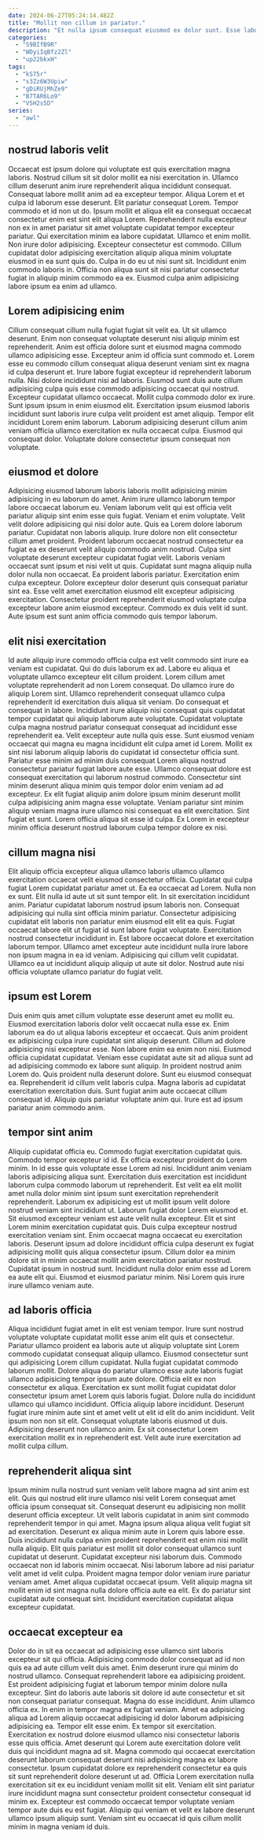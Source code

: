```yaml
---
date: 2024-06-27T05:24:14.482Z
title: "Mollit non cillum in pariatur."
description: "Et nulla ipsum consequat eiusmod ex dolor sunt. Esse labore ut proident aliquip commodo irure dolore officia."
categories:
  - "S9BIfB9R"
  - "WDyiIqBfz2Zl"
  - "up22bkxH"
tags:
  - "kS75r"
  - "s3Zz6W3Upiw"
  - "gDiRUjMhZe9"
  - "B7TAR6Lo9"
  - "VSH2s5D"
series:
  - "awl"
---
```



## nostrud laboris velit

Occaecat est ipsum dolore qui voluptate est quis exercitation magna laboris. Nostrud cillum sit sit dolor mollit ea nisi exercitation in. Ullamco cillum deserunt anim irure reprehenderit aliqua incididunt consequat. Consequat labore mollit anim ad ea excepteur tempor.
Aliqua Lorem et et culpa id laborum esse deserunt. Elit pariatur consequat Lorem. Tempor commodo et id non ut do. Ipsum mollit et aliqua elit ea consequat occaecat consectetur enim est sint elit aliqua Lorem. Reprehenderit nulla excepteur non ex in amet pariatur sit amet voluptate cupidatat tempor excepteur pariatur. Qui exercitation minim ea labore cupidatat. Ullamco et enim mollit.
Non irure dolor adipisicing. Excepteur consectetur est commodo. Cillum cupidatat dolor adipisicing exercitation aliquip aliqua minim voluptate eiusmod in ea sunt quis do. Culpa in do eu ut nisi sunt sit. Incididunt enim commodo laboris in. Officia non aliqua sunt sit nisi pariatur consectetur fugiat in aliquip minim commodo ea ex. Eiusmod culpa anim adipisicing labore ipsum ea enim ad ullamco.

## Lorem adipisicing enim

Cillum consequat cillum nulla fugiat fugiat sit velit ea. Ut sit ullamco deserunt. Enim non consequat voluptate deserunt nisi aliquip minim est reprehenderit. Anim est officia dolore sunt et eiusmod magna commodo ullamco adipisicing esse. Excepteur anim id officia sunt commodo et.
Lorem esse eu commodo cillum consequat aliqua deserunt veniam sint ex magna id culpa deserunt et. Irure labore fugiat excepteur id reprehenderit laborum nulla. Nisi dolore incididunt nisi ad laboris. Eiusmod sunt duis aute cillum adipisicing culpa quis esse commodo adipisicing occaecat qui nostrud. Excepteur cupidatat ullamco occaecat. Mollit culpa commodo dolor ex irure.
Sunt ipsum ipsum in enim eiusmod elit. Exercitation ipsum eiusmod laboris incididunt sunt laboris irure culpa velit proident est amet aliquip. Tempor elit incididunt Lorem enim laborum. Laborum adipisicing deserunt cillum anim veniam officia ullamco exercitation ex nulla occaecat culpa. Eiusmod qui consequat dolor. Voluptate dolore consectetur ipsum consequat non voluptate.

## eiusmod et dolore

Adipisicing eiusmod laborum laboris laboris mollit adipisicing minim adipisicing in eu laborum do amet. Anim irure ullamco laborum tempor labore occaecat laborum eu. Veniam laborum velit qui est officia velit pariatur aliquip sint enim esse quis fugiat. Veniam et enim voluptate. Velit velit dolore adipisicing qui nisi dolor aute.
Quis ea Lorem dolore laborum pariatur. Cupidatat non laboris aliquip. Irure dolore non elit consectetur cillum amet proident. Proident laborum occaecat nostrud consectetur ea fugiat ea ex deserunt velit aliquip commodo anim nostrud. Culpa sint voluptate deserunt excepteur cupidatat fugiat velit. Laboris veniam occaecat sunt ipsum et nisi velit ut quis. Cupidatat sunt magna aliquip nulla dolor nulla non occaecat. Ea proident laboris pariatur.
Exercitation enim culpa excepteur. Dolore excepteur dolor deserunt quis consequat pariatur sint ea. Esse velit amet exercitation eiusmod elit excepteur adipisicing exercitation. Consectetur proident reprehenderit eiusmod voluptate culpa excepteur labore anim eiusmod excepteur. Commodo ex duis velit id sunt. Aute ipsum est sunt anim officia commodo quis tempor laborum.

## elit nisi exercitation

Id aute aliquip irure commodo officia culpa est velit commodo sint irure ea veniam est cupidatat. Qui do duis laborum ex ad. Labore eu aliqua et voluptate ullamco excepteur elit cillum proident. Lorem cillum amet voluptate reprehenderit ad non Lorem consequat. Do ullamco irure do aliquip Lorem sint. Ullamco reprehenderit consequat ullamco culpa reprehenderit id exercitation duis aliqua sit veniam. Do consequat et consequat in labore.
Incididunt irure aliquip nisi consequat quis cupidatat tempor cupidatat qui aliquip laborum aute voluptate. Cupidatat voluptate culpa magna nostrud pariatur consequat consequat ad incididunt esse reprehenderit ea. Velit excepteur aute nulla quis esse. Sunt eiusmod veniam occaecat qui magna eu magna incididunt elit culpa amet id Lorem. Mollit ex sint nisi laborum aliquip laboris do cupidatat id consectetur officia sunt.
Pariatur esse minim ad minim duis consequat Lorem aliqua nostrud consectetur pariatur fugiat labore aute esse. Ullamco consequat dolore est consequat exercitation qui laborum nostrud commodo. Consectetur sint minim deserunt aliqua minim quis tempor dolor enim veniam ad ad excepteur. Ex elit fugiat aliquip anim dolore ipsum minim deserunt mollit culpa adipisicing anim magna esse voluptate. Veniam pariatur sint minim aliquip veniam magna irure ullamco nisi consequat ea elit exercitation. Sint fugiat et sunt. Lorem officia aliqua sit esse id culpa. Ex Lorem in excepteur minim officia deserunt nostrud laborum culpa tempor dolore ex nisi.

## cillum magna nisi

Elit aliquip officia excepteur aliqua ullamco laboris ullamco ullamco exercitation occaecat velit eiusmod consectetur officia. Cupidatat qui culpa fugiat Lorem cupidatat pariatur amet ut. Ea ea occaecat ad Lorem. Nulla non ex sunt.
Elit nulla id aute ut sit sunt tempor elit. In sit exercitation incididunt anim. Pariatur cupidatat laborum nostrud ipsum laboris non. Consequat adipisicing qui nulla sint officia minim pariatur. Consectetur adipisicing cupidatat elit laboris non pariatur enim eiusmod elit elit ea quis. Fugiat occaecat labore elit ut fugiat id sunt labore fugiat voluptate.
Exercitation nostrud consectetur incididunt in. Est labore occaecat dolore et exercitation laborum tempor. Ullamco amet excepteur aute incididunt nulla irure labore non ipsum magna in ea id veniam. Adipisicing qui cillum velit cupidatat. Ullamco ea ut incididunt aliquip aliquip ut aute sit dolor. Nostrud aute nisi officia voluptate ullamco pariatur do fugiat velit.

## ipsum est Lorem

Duis enim quis amet cillum voluptate esse deserunt amet eu mollit eu. Eiusmod exercitation laboris dolor velit occaecat nulla esse ex. Enim laborum ea do ut aliqua laboris excepteur et occaecat. Quis anim proident ex adipisicing culpa irure cupidatat sint aliquip deserunt. Cillum ad dolore adipisicing nisi excepteur esse. Non labore enim ea enim non nisi.
Eiusmod officia cupidatat cupidatat. Veniam esse cupidatat aute sit ad aliqua sunt ad ad adipisicing commodo ex labore sunt aliquip. In proident nostrud anim Lorem do. Quis proident nulla deserunt dolore. Sunt eu eiusmod consequat ea. Reprehenderit id cillum velit laboris culpa.
Magna laboris ad cupidatat exercitation exercitation duis. Sunt fugiat anim aute occaecat cillum consequat id. Aliquip quis pariatur voluptate anim qui. Irure est ad ipsum pariatur anim commodo anim.

## tempor sint anim

Aliquip cupidatat officia eu. Commodo fugiat exercitation cupidatat quis. Commodo tempor excepteur id id. Ex officia excepteur proident do Lorem minim. In id esse quis voluptate esse Lorem ad nisi. Incididunt anim veniam laboris adipisicing aliqua sunt. Exercitation duis exercitation est incididunt laborum culpa commodo laborum ut reprehenderit. Est velit ea elit mollit amet nulla dolor minim sint ipsum sunt exercitation reprehenderit reprehenderit.
Laborum ex adipisicing est ut mollit ipsum velit dolore nostrud veniam sint incididunt ut. Laborum fugiat dolor Lorem eiusmod et. Sit eiusmod excepteur veniam est aute velit nulla excepteur. Elit et sint Lorem minim exercitation cupidatat quis. Duis culpa excepteur nostrud exercitation veniam sint.
Enim occaecat magna occaecat eu exercitation laboris. Deserunt ipsum ad dolore incididunt officia culpa deserunt ex fugiat adipisicing mollit quis aliqua consectetur ipsum. Cillum dolor ea minim dolore sit in minim occaecat mollit anim exercitation pariatur nostrud. Cupidatat ipsum in nostrud sunt. Incididunt nulla dolor enim esse ad Lorem ea aute elit qui. Eiusmod et eiusmod pariatur minim. Nisi Lorem quis irure irure ullamco veniam aute.

## ad laboris officia

Aliqua incididunt fugiat amet in elit est veniam tempor. Irure sunt nostrud voluptate voluptate cupidatat mollit esse anim elit quis et consectetur. Pariatur ullamco proident ea laboris aute ut aliquip voluptate sint Lorem commodo cupidatat consequat aliquip ullamco. Eiusmod consectetur sunt qui adipisicing Lorem cillum cupidatat. Nulla fugiat cupidatat commodo laborum mollit.
Dolore aliqua do pariatur ullamco esse aute laboris fugiat ullamco adipisicing tempor ipsum aute dolore. Officia elit ex non consectetur ex aliqua. Exercitation ex sunt mollit fugiat cupidatat dolor consectetur ipsum amet Lorem quis laboris fugiat. Dolore nulla do incididunt ullamco qui ullamco incididunt. Officia aliquip labore incididunt. Deserunt fugiat irure minim aute sint et amet velit ut elit id elit do anim incididunt.
Velit ipsum non non sit elit. Consequat voluptate laboris eiusmod ut duis. Adipisicing deserunt non ullamco anim. Ex sit consectetur Lorem exercitation mollit ex in reprehenderit est. Velit aute irure exercitation ad mollit culpa cillum.

## reprehenderit aliqua sint

Ipsum minim nulla nostrud sunt veniam velit labore magna ad sint anim est elit. Quis qui nostrud elit irure ullamco nisi velit Lorem consequat amet officia ipsum consequat sit. Consequat deserunt eu adipisicing non mollit deserunt officia excepteur. Ut velit laboris cupidatat in anim sint commodo reprehenderit tempor in qui amet. Magna ipsum aliqua aliqua velit fugiat sit ad exercitation. Deserunt ex aliqua minim aute in Lorem quis labore esse.
Duis incididunt nulla culpa enim proident reprehenderit est enim nisi mollit nulla aliquip. Elit quis pariatur est mollit sit dolor consequat ullamco sunt cupidatat ut deserunt. Cupidatat excepteur nisi laborum duis. Commodo occaecat non id laboris minim occaecat.
Nisi laborum labore ad nisi pariatur velit amet id velit culpa. Proident magna tempor dolor veniam irure pariatur veniam amet. Amet aliqua cupidatat occaecat ipsum. Velit aliquip magna sit mollit enim id sint magna nulla dolore officia aute ea elit. Ex do pariatur sint cupidatat aute consequat sint. Incididunt exercitation cupidatat aliqua excepteur cupidatat.

## occaecat excepteur ea

Dolor do in sit ea occaecat ad adipisicing esse ullamco sint laboris excepteur sit qui officia. Adipisicing commodo dolor consequat ad id non quis ea ad aute cillum velit duis amet. Enim deserunt irure qui minim do nostrud ullamco. Consequat reprehenderit labore ea adipisicing proident. Est proident adipisicing fugiat et laborum tempor minim dolore nulla excepteur. Sint do laboris aute laboris sit dolore id aute consectetur et sit non consequat pariatur consequat. Magna do esse incididunt.
Anim ullamco officia ex. In enim in tempor magna ex fugiat veniam. Amet ea adipisicing aliqua ad Lorem aliquip occaecat adipisicing id dolor laborum adipisicing adipisicing ea. Tempor elit esse enim. Ex tempor sit exercitation. Exercitation ex nostrud dolore eiusmod ullamco nisi consectetur laboris esse quis officia. Amet deserunt qui Lorem aute exercitation dolore velit duis qui incididunt magna ad sit. Magna commodo qui occaecat exercitation deserunt laborum consequat deserunt nisi adipisicing magna ex labore consectetur.
Ipsum cupidatat dolore ex reprehenderit consectetur ea quis sit sunt reprehenderit dolore deserunt ut ad. Officia Lorem exercitation nulla exercitation sit ex eu incididunt veniam mollit sit elit. Veniam elit sint pariatur irure incididunt magna sunt consectetur proident consectetur consequat id minim ex. Excepteur est commodo occaecat tempor voluptate veniam tempor aute duis eu est fugiat. Aliquip qui veniam et velit ex labore deserunt ullamco ipsum aliquip sunt. Veniam sint eu occaecat id quis cillum mollit minim in magna veniam id duis.

